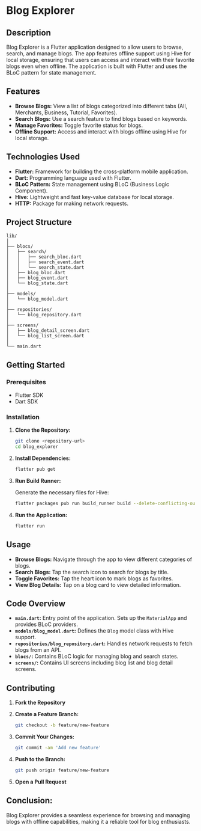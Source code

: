
# Blog Explorer

## Description

Blog Explorer is a Flutter application designed to allow users to browse, search, and manage blogs. The app features offline support using Hive for local storage, ensuring that users can access and interact with their favorite blogs even when offline. The application is built with Flutter and uses the BLoC pattern for state management.

## Features

- **Browse Blogs:** View a list of blogs categorized into different tabs (All, Merchants, Business, Tutorial, Favorites).
- **Search Blogs:** Use a search feature to find blogs based on keywords.
- **Manage Favorites:** Toggle favorite status for blogs.
- **Offline Support:** Access and interact with blogs offline using Hive for local storage.

## Technologies Used

- **Flutter:** Framework for building the cross-platform mobile application.
- **Dart:** Programming language used with Flutter.
- **BLoC Pattern:** State management using BLoC (Business Logic Component).
- **Hive:** Lightweight and fast key-value database for local storage.
- **HTTP:** Package for making network requests.

## Project Structure

```
lib/
│
├── blocs/
│   ├── search/
│   │   ├── search_bloc.dart
│   │   ├── search_event.dart
│   │   └── search_state.dart
│   ├── blog_bloc.dart
│   ├── blog_event.dart
│   └── blog_state.dart
│
├── models/
│   └── blog_model.dart
│
├── repositories/
│   └── blog_repository.dart
│
├── screens/
│   ├── blog_detail_screen.dart
│   └── blog_list_screen.dart
│
└── main.dart
```

## Getting Started

### Prerequisites

- Flutter SDK
- Dart SDK

### Installation

1. **Clone the Repository:**

   ```bash
   git clone <repository-url>
   cd blog_explorer
   ```

2. **Install Dependencies:**

   ```bash
   flutter pub get
   ```

3. **Run Build Runner:**

   Generate the necessary files for Hive:

   ```bash
   flutter packages pub run build_runner build --delete-conflicting-outputs
   ```

4. **Run the Application:**

   ```bash
   flutter run
   ```

## Usage

- **Browse Blogs:** Navigate through the app to view different categories of blogs.
- **Search Blogs:** Tap the search icon to search for blogs by title.
- **Toggle Favorites:** Tap the heart icon to mark blogs as favorites.
- **View Blog Details:** Tap on a blog card to view detailed information.

## Code Overview

- **`main.dart`:** Entry point of the application. Sets up the `MaterialApp` and provides BLoC providers.
- **`models/blog_model.dart`:** Defines the `Blog` model class with Hive support.
- **`repositories/blog_repository.dart`:** Handles network requests to fetch blogs from an API.
- **`blocs/`:** Contains BLoC logic for managing blog and search states.
- **`screens/`:** Contains UI screens including blog list and blog detail screens.

## Contributing

1. **Fork the Repository**
2. **Create a Feature Branch:**

   ```bash
   git checkout -b feature/new-feature
   ```

3. **Commit Your Changes:**

   ```bash
   git commit -am 'Add new feature'
   ```

4. **Push to the Branch:**

   ```bash
   git push origin feature/new-feature
   ```

5. **Open a Pull Request**

## Conclusion: 
Blog Explorer provides a seamless experience for browsing and managing blogs with offline capabilities, making it a reliable tool for blog enthusiasts.
